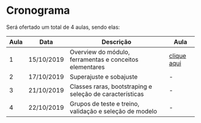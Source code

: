 # Cronograma
Será ofertado um total de 4 aulas, sendo elas:

| Aula | Data       | Descrição | Aula |
| ---- | ---------- | --------- | ---- |
| 1    | 15/10/2019 | Overview do módulo, ferramentas e conceitos elementares | [clique aqui](aula-01/) |
| 2    | 17/10/2019 | Superajuste e sobajuste | - |
| 3    | 21/10/2019 | Classes raras, bootstraping e seleção de características | - |
| 4    | 22/10/2019 | Grupos de teste e treino, validação e seleção de modelo | - |
